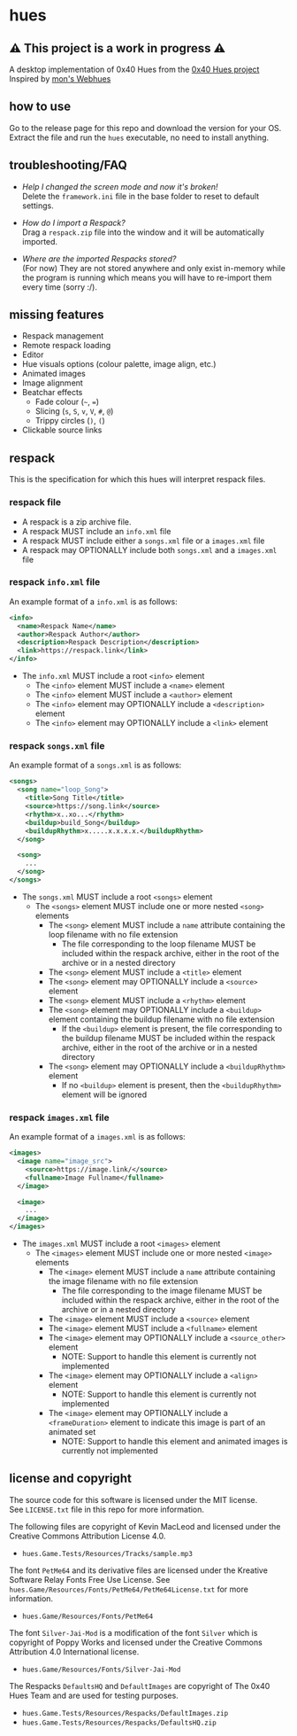# hues

## ⚠️  This project is a work in progress ⚠️

A desktop implementation of 0x40 Hues from the [0x40 Hues project](https://0x40hues.blogspot.com/)  
Inspired by [mon's Webhues](https://0x40.mon.im/)

## how to use

Go to the release page for this repo and download the version for your OS.  
Extract the file and run the `hues` executable, no need to install anything.

## troubleshooting/FAQ

- *Help I changed the screen mode and now it's broken!*  
  Delete the `framework.ini` file in the base folder to reset to default
  settings.

- *How do I import a Respack?*  
  Drag a `respack.zip` file into the window and it will be automatically
  imported.

- *Where are the imported Respacks stored?*  
  (For now) They are not stored anywhere and only exist in-memory while the
  program is running which means you will have to re-import them every time
  (sorry :/).

## missing features
- Respack management
- Remote respack loading
- Editor
- Hue visuals options (colour palette, image align, etc.)
- Animated images
- Image alignment
- Beatchar effects
  - Fade colour (`~`, `=`)
  - Slicing (`s`, `S`, `v`, `V`, `#`, `@`)
  - Trippy circles (`)`, `(`)
- Clickable source links

## respack

This is the specification for which this hues will interpret respack files.

### respack file

* A respack is a zip archive file.
* A respack MUST include an `info.xml` file
* A respack MUST include either a `songs.xml` file or a `images.xml` file
* A respack may OPTIONALLY include both `songs.xml` and a `images.xml` file

### respack `info.xml` file

An example format of a `info.xml` is as follows:

```xml
<info>
  <name>Respack Name</name>
  <author>Respack Author</author>
  <description>Respack Description</description>
  <link>https://respack.link</link>
</info>
```

* The `info.xml` MUST include a root `<info>` element
  * The `<info>` element MUST include a `<name>` element
  * The `<info>` element MUST include a `<author>` element
  * The `<info>` element may OPTIONALLY include a `<description>` element
  * The `<info>` element may OPTIONALLY include a `<link>` element

### respack `songs.xml` file

An example format of a `songs.xml` is as follows:

```xml
<songs>
  <song name="loop_Song">
    <title>Song Title</title>
    <source>https://song.link</source>
    <rhythm>x..xo...</rhythm>
    <buildup>build_Song</buildup>
    <buildupRhythm>x.....x.x.x.x.</buildupRhythm>
  </song>

  <song>
    ...
  </song>
</songs>
```

* The `songs.xml` MUST include a root `<songs>` element
  * The `<songs>` element MUST include one or more nested `<song>` elements
    * The `<song>` element MUST include a `name` attribute containing the loop
      filename with no file extension
      * The file corresponding to the loop filename MUST be included within the
        respack archive, either in the root of the archive or in a nested directory
    * The `<song>` element MUST include a `<title>` element
    * The `<song>` element may OPTIONALLY include a `<source>` element
    * The `<song>` element MUST include a `<rhythm>` element
    * The `<song>` element may OPTIONALLY include a `<buildup>` element containing
      the buildup filename with no file extension
      * If the `<buildup>` element is present, the file corresponding to the buildup
        filename MUST be included within the respack archive, either in the root of
        the archive or in a nested directory
    * The `<song>` element may OPTIONALLY include a `<buildupRhythm>` element
      * If no `<buildup>` element is present, then the `<buildupRhythm>` element will
        be ignored

### respack `images.xml` file

An example format of a `images.xml` is as follows:

```xml
<images>
  <image name="image_src">
    <source>https://image.link/</source>
    <fullname>Image Fullname</fullname>
  </image>

  <image>
    ...
  </image>
</images>
```

* The `images.xml` MUST include a root `<images>` element
  * The `<images>` element MUST include one or more nested `<image>` elements
    * The `<image>` element MUST include a `name` attribute containing the image
      filename with no file extension
      * The file corresponding to the image filename MUST be included within the
        respack archive, either in the root of the archive or in a nested directory
    * The `<image>` element MUST include a `<source>` element
    * The `<image>` element MUST include a `<fullname>` element
    * The `<image>` element may OPTIONALLY include a `<source_other>` element
      * NOTE: Support to handle this element is currently not implemented
    * The `<image>` element may OPTIONALLY include a `<align>` element
      * NOTE: Support to handle this element is currently not implemented
    * The `<image>` element may OPTIONALLY include a `<frameDuration>` element
      to indicate this image is part of an animated set
      * NOTE: Support to handle this element and animated images is currently
        not implemented

## license and copyright

The source code for this software is licensed under the MIT license.  
See `LICENSE.txt` file in this repo for more information.

The following files are copyright of Kevin MacLeod and licensed under the
Creative Commons Attribution License 4.0.
- `hues.Game.Tests/Resources/Tracks/sample.mp3`

The font `PetMe64` and its derivative files are licensed under the Kreative
Software Relay Fonts Free Use License. See
`hues.Game/Resources/Fonts/PetMe64/PetMe64License.txt` for more information.
- `hues.Game/Resources/Fonts/PetMe64`

The font `Silver-Jai-Mod` is a modification of the font `Silver` which is
copyright of Poppy Works and licensed under the Creative Commons Attribution 4.0
International license.
- `hues.Game/Resources/Fonts/Silver-Jai-Mod`

The Respacks `DefaultsHQ` and `DefaultImages` are copyright of The 0x40 Hues
Team and are used for testing purposes.
- `hues.Game.Tests/Resources/Respacks/DefaultImages.zip`
- `hues.Game.Tests/Resources/Respacks/DefaultsHQ.zip`

